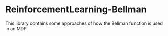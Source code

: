 # ReinforcementLearning-Bellman
This library contains some approaches of how the Bellman function is used in an MDP
